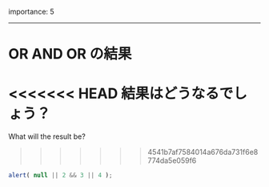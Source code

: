 importance: 5

---

# OR AND OR の結果

<<<<<<< HEAD
結果はどうなるでしょう？
=======
What will the result be?
>>>>>>> 4541b7af7584014a676da731f6e8774da5e059f6

```js
alert( null || 2 && 3 || 4 );
```
